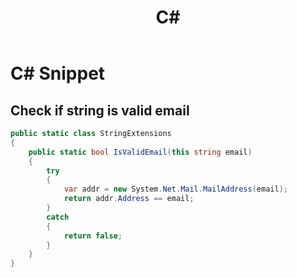 ﻿---
title: 'C#'
tags: ['C#']
---
# C\# Snippet

## Check if string is valid email
```csharp
public static class StringExtensions
{
    public static bool IsValidEmail(this string email)
    {
        try
        {
            var addr = new System.Net.Mail.MailAddress(email);
            return addr.Address == email;
        }
        catch
        {
            return false;
        }
    }
}
```